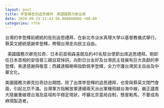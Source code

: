 ```yaml
---
layout: post
title: 李登輝告別追思禮拜　美國國務次卿出席
date: 2020-09-19 21:43:58.000000000 +08:00
categories: rthk
---
```


台灣的李登輝前總統的告別追思禮拜，在新北市淡水真理大學以基督教儀式舉行。蔡英文總統感謝李登輝，帶領台灣走向民主自由。

  美國國務次卿克拉奇、日本前首相森喜朗及約40名駐台使節出席追思禮拜。剛卸任日本首相的安倍晉三親自寫悼詞，向對日台友好及台灣民主發展有巨大貢獻的李登輝，表達感謝與敬意；西藏達賴喇嘛指欽佩李登輝，全力守護台灣民主自由及中華文化。  

美國國務次卿克拉奇訪台期間，除了出席李登輝的追思禮拜，也曾與蔡英文閉門會面，引起北京不滿。台灣軍方指解放軍連續兩天派出軍機飛越台海中線，嚴正譴責大陸嚴重破壞台海及區域和平穩定現狀，呼籲北京當局自制，懸崖勒馬，不要成為麻煩製造者。
